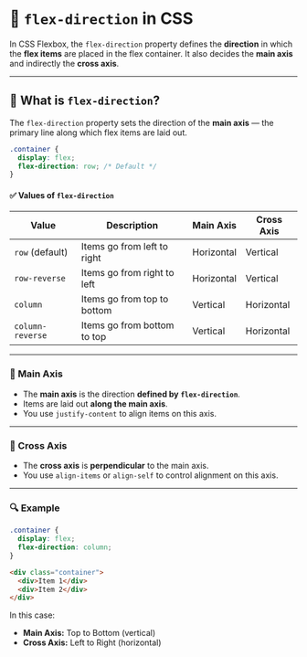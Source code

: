 # 🔹 `flex-direction` in CSS

In CSS Flexbox, the `flex-direction` property defines the **direction** in which the **flex items** are placed in the flex container. It also decides the **main axis** and indirectly the **cross axis**.

---

## 📌 What is `flex-direction`?

The `flex-direction` property sets the direction of the **main axis** — the primary line along which flex items are laid out.

```css
.container {
  display: flex;
  flex-direction: row; /* Default */
}
```

#### ✅ Values of `flex-direction`

| Value            | Description                         | Main Axis     | Cross Axis    |
|------------------|-------------------------------------|---------------|---------------|
| `row` (default)  | Items go from left to right         | Horizontal    | Vertical      |
| `row-reverse`    | Items go from right to left         | Horizontal    | Vertical      |
| `column`         | Items go from top to bottom         | Vertical      | Horizontal    |
| `column-reverse` | Items go from bottom to top         | Vertical      | Horizontal    |

---

### 🔄 Main Axis

- The **main axis** is the direction **defined by `flex-direction`**.
- Items are laid out **along the main axis**.
- You use `justify-content` to align items on this axis.

---

### 📐 Cross Axis

- The **cross axis** is **perpendicular** to the main axis.
- You use `align-items` or `align-self` to control alignment on this axis.

---

### 🔍 Example

```css
.container {
  display: flex;
  flex-direction: column;
}
```

```html
<div class="container">
  <div>Item 1</div>
  <div>Item 2</div>
</div>
```

In this case:
- **Main Axis:** Top to Bottom (vertical)
- **Cross Axis:** Left to Right (horizontal)


